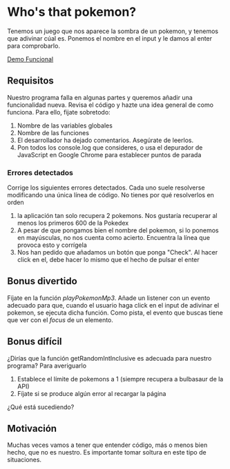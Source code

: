 # Who's that pokemon?

Tenemos un juego que nos aparece la sombra de un pokemon, y tenemos que adivinar cúal es.
Ponemos el nombre en el input y le damos al enter para comprobarlo.

[Demo Funcional](https://marinsborg.github.io/who-is-that-pokemon/)

## Requisitos

Nuestro programa falla en algunas partes y queremos añadir una funcionalidad nueva. Revisa el código y hazte una idea general de como funciona. Para ello, fijate sobretodo:

1. Nombre de las variables globales
2. Nombre de las funciones
3. El desarrollador ha dejado comentarios. Asegúrate de leerlos.
4. Pon todos los console.log que consideres, o usa el depurador de JavaScript en Google Chrome para establecer puntos de parada

### Errores detectados

Corrige los siguientes errores detectados. Cada uno suele resolverse modificando una única línea de código. No tienes por qué resolverlos en orden

1. la aplicación tan solo recupera 2 pokemons. Nos gustaría recuperar al menos los primeros 600 de la Pokedex
2. A pesar de que pongamos bien el nombre del pokemon, si lo ponemos en mayúsculas, no nos cuenta como acierto. Encuentra la línea que provoca esto y corrígela
3. Nos han pedido que añadamos un botón que ponga "Check". Al hacer click en el, debe hacer lo mismo que el hecho de pulsar el enter

## Bonus divertido

Fíjate en la función _playPokemonMp3_. Añade un listener con un evento adecuado para que, cuando el usuario haga click en el input de adivinar el pokemon, se ejecuta dicha función. Como pista, el evento que buscas tiene que ver con el _focus_ de un elemento.

## Bonus difícil

¿Dirías que la función getRandomIntInclusive es adecuada para nuestro programa?
Para averiguarlo

1. Establece el límite de pokemons a 1 (siempre recupera a bulbasaur de la API)
2. Fíjate si se produce algún error al recargar la página

¿Qué está sucediendo?

## Motivación

Muchas veces vamos a tener que entender código, más o menos bien hecho, que no es nuestro. Es importante tomar soltura en este tipo de situaciones.
